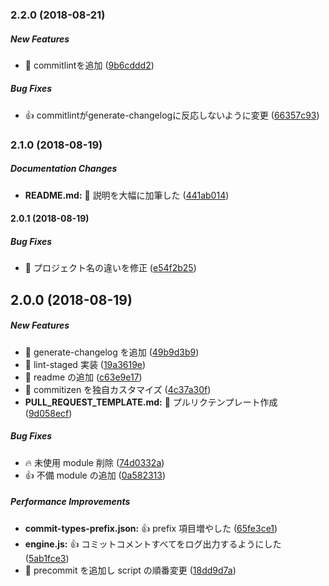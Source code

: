 ### 2.2.0 (2018-08-21)

##### New Features

*  :tada: commitlintを追加 ([9b6cddd2](https://github.com/tyankatsu0105/git-commit-setting/commit/9b6cddd27b7492f11fddc0afe3d4fb549a1a5b82))

##### Bug Fixes

*  :+1: commitlintがgenerate-changelogに反応しないように変更 ([66357c93](https://github.com/tyankatsu0105/git-commit-setting/commit/66357c937a9d687473a2a0f314a7b291148cd6f3))

### 2.1.0 (2018-08-19)

##### Documentation Changes

* **README.md:**  :memo: 説明を大幅に加筆した ([441ab014](https://github.com/tyankatsu0105/git-commit-setting/commit/441ab014fae643dbb69b84e40967824d49784268))

#### 2.0.1 (2018-08-19)

##### Bug Fixes

*  :bug: プロジェクト名の違いを修正 ([e54f2b25](https://github.com/tyankatsu0105/git-commit-setting/commit/e54f2b256ade3bd325abd534103717c12e0d1d13))

## 2.0.0 (2018-08-19)

##### New Features

- :tada: generate-changelog を追加 ([49b9d3b9](https://github.com/tyankatsu0105/git-commit-setting/commit/49b9d3b9a9d353a4268faeced6fd9763e59ac395))
- :tada: lint-staged 実装 ([19a3619e](https://github.com/tyankatsu0105/git-commit-setting/commit/19a3619e11d1e89e0a12e3b58aa69e5436b4361d))
- :tada: readme の追加 ([c63e9e17](https://github.com/tyankatsu0105/git-commit-setting/commit/c63e9e17fdb0923320925614929be0f98870297c))
- :tada: commitizen を独自カスタマイズ ([4c37a30f](https://github.com/tyankatsu0105/git-commit-setting/commit/4c37a30fca98dce1c063a48301a0ca16a5a88773))
- **PULL_REQUEST_TEMPLATE.md:** :tada: プルリクテンプレート作成 ([9d058ecf](https://github.com/tyankatsu0105/git-commit-setting/commit/9d058ecf79ef438eb2fa68b016d7893b3a0a577e))

##### Bug Fixes

- :fire: 未使用 module 削除 ([74d0332a](https://github.com/tyankatsu0105/git-commit-setting/commit/74d0332a1b9cb57561cb9a7a9d005578f1c61ccf))
- :+1: 不備 module の追加 ([0a582313](https://github.com/tyankatsu0105/git-commit-setting/commit/0a58231305b2e8f74948a3ec7ac92d4904ac7188))

##### Performance Improvements

- **commit-types-prefix.json:** :+1: prefix 項目増やした ([65fe3ce1](https://github.com/tyankatsu0105/git-commit-setting/commit/65fe3ce1a0a348883e1311ae7d21fe97c7d27f73))
- **engine.js:** :+1: コミットコメントすべてをログ出力するようにした ([5ab1fce3](https://github.com/tyankatsu0105/git-commit-setting/commit/5ab1fce346d40861c1b5ca195d26fb1e530a2ec1))
- :tada: precommit を追加し script の順番変更 ([18dd9d7a](https://github.com/tyankatsu0105/git-commit-setting/commit/18dd9d7a89de178de01287fe451a71b34a9f74fb))
